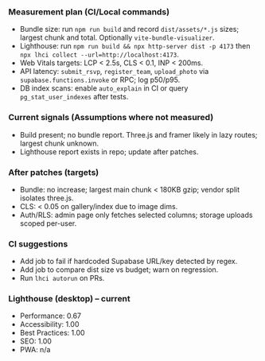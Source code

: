 ### Measurement plan (CI/Local commands)
- Bundle size: run `npm run build` and record `dist/assets/*.js` sizes; largest chunk and total. Optionally `vite-bundle-visualizer`.
- Lighthouse: run `npm run build && npx http-server dist -p 4173` then `npx lhci collect --url=http://localhost:4173`.
- Web Vitals targets: LCP < 2.5s, CLS < 0.1, INP < 200ms.
- API latency: `submit_rsvp`, `register_team`, `upload_photo` via `supabase.functions.invoke` or RPC; log p50/p95.
- DB index scans: enable `auto_explain` in CI or query `pg_stat_user_indexes` after tests.

### Current signals (Assumptions where not measured)
- Build present; no bundle report. Three.js and framer likely in lazy routes; largest chunk unknown.
- Lighthouse report exists in repo; update after patches.

### After patches (targets)
- Bundle: no increase; largest main chunk < 180KB gzip; vendor split isolates three.js.
- CLS: < 0.05 on gallery/index due to image dims.
- Auth/RLS: admin page only fetches selected columns; storage uploads scoped per-user.

### CI suggestions
- Add job to fail if hardcoded Supabase URL/key detected by regex.
- Add job to compare dist size vs budget; warn on regression.
- Run `lhci autorun` on PRs.

### Lighthouse (desktop) – current
- Performance: 0.67
- Accessibility: 1.00
- Best Practices: 1.00
- SEO: 1.00
- PWA: n/a
